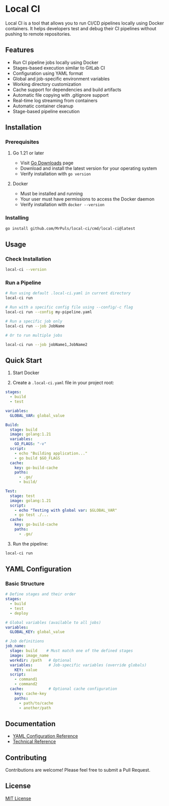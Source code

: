 # Local CI

Local CI is a tool that allows you to run CI/CD pipelines locally using Docker containers. It helps developers test and debug their CI pipelines without pushing to remote repositories.

## Features

- Run CI pipeline jobs locally using Docker
- Stages-based execution similar to GitLab CI
- Configuration using YAML format
- Global and job-specific environment variables
- Working directory customization
- Cache support for dependencies and build artifacts
- Automatic file copying with .gitignore support
- Real-time log streaming from containers
- Automatic container cleanup
- Stage-based pipeline execution

## Installation

### Prerequisites

1. Go 1.21 or later
   - Visit [Go Downloads](https://golang.org/dl/) page
   - Download and install the latest version for your operating system
   - Verify installation with `go version`

2. Docker
   - Must be installed and running
   - Your user must have permissions to access the Docker daemon
   - Verify installation with `docker --version`

### Installing

```bash
go install github.com/MrPuls/local-ci/cmd/local-ci@latest
```

## Usage

### Check Installation

```bash
local-ci --version
```

### Run a Pipeline

```bash
# Run using default .local-ci.yaml in current directory
local-ci run

# Run with a specific config file using --config/-c flag
local-ci run --config my-pipeline.yaml

# Run a specific job only
local-ci run --job JobName

# Or to run multiple jobs

local-ci run --job jobName1,JobName2
```

## Quick Start

1. Start Docker

2. Create a `.local-ci.yaml` file in your project root:

```yaml
stages:
  - build
  - test

variables:
  GLOBAL_VAR: global_value

Build:
  stage: build
  image: golang:1.21
  variables:
    GO_FLAGS: "-v"
  script:
    - echo "Building application..."
    - go build $GO_FLAGS
  cache:
    key: go-build-cache
    paths:
      - .go/
      - build/

Test:
  stage: test
  image: golang:1.21
  script:
    - echo "Testing with global var: $GLOBAL_VAR"
    - go test ./...
  cache:
    key: go-build-cache
    paths:
      - .go/
```

3. Run the pipeline:

```bash
local-ci run
```

## YAML Configuration

### Basic Structure

```yaml
# Define stages and their order
stages:
  - build
  - test
  - deploy

# Global variables (available to all jobs)
variables:
  GLOBAL_KEY: global_value

# Job definitions
job_name:
  stage: build    # Must match one of the defined stages
  image: image_name
  workdir: /path   # Optional
  variables:       # Job-specific variables (override globals)
    KEY: value
  script:
    - command1
    - command2
  cache:           # Optional cache configuration
    key: cache-key
    paths:
      - path/to/cache
      - another/path
```

## Documentation

- [YAML Configuration Reference](docs/yaml-reference.md)
- [Technical Reference](docs/tech-reference.md)

## Contributing

Contributions are welcome! Please feel free to submit a Pull Request.

## License

[MIT License](LICENSE)